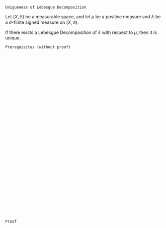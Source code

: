```
Unigueness of Lebesgue Decomposition
```

Let $(X, \mathfrak{A})$ be a measurable space, and let $\mu$ be a positive measure and $\lambda$ be a $\sigma$-finite signed measure on $(X, \mathfrak{A})$.

If there exists a Lebesgue Decomposition of $\lambda$ with respect to $\mu$, then it is unique.

```
Prerequisites (without proof)
```


<br>
<br>
<br>
<br>
<br>
<br>
<br>
<br>
<br>
<br>
<br>
<br>
<br>
<br>
<br>
<br>
<br>
<br>
<br>
<br>
<br>
<br>
<br>
<br>
<br>
<br>
<br>
<br>
<br>
<br>


```
Proof
```
